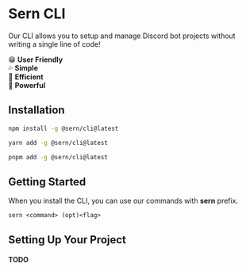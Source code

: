 # Sern CLI

Our CLI allows you to setup and manage Discord bot projects without writing a single line of code!

😁 **User Friendly** <br>
💦 **Simple** <br>
🌱 **Efficient** <br>
💪 **Powerful** <br>

## Installation

```sh
npm install -g @sern/cli@latest
```

```sh
yarn add -g @sern/cli@latest
```

```sh
pnpm add -g @sern/cli@latest
```

## Getting Started

When you install the CLI, you can use our commands with **sern** prefix.

`sern <command> (opt)<flag>`

## Setting Up Your Project

#### TODO
